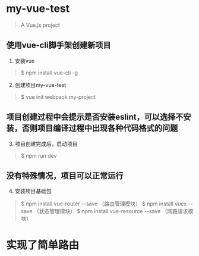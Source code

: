 # my-vue-test

> A Vue.js project

## 使用vue-cli脚手架创建新项目

1. 安装vue
> $ npm install vue-cli -g

2. 创建项目my-vue-test
> $ vue init webpack my-project
## 项目创建过程中会提示是否安装eslint，可以选择不安装，否则项目编译过程中出现各种代码格式的问题

3. 项目创建完成后，启动项目
> $ npm run dev

## 没有特殊情况，项目可以正常运行
4. 安装项目基础包
> $ npm install vue-router --save （路由管理模块）
> $ npm install vuex --save （状态管理模块）
> $ npm install vue-resource --save （网路请求模块）

# 实现了简单路由
